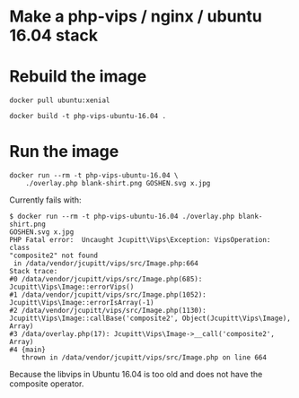 # Make a php-vips / nginx / ubuntu 16.04 stack

# Rebuild the image

	docker pull ubuntu:xenial

	docker build -t php-vips-ubuntu-16.04 .

# Run the image

	docker run --rm -t php-vips-ubuntu-16.04 \
		./overlay.php blank-shirt.png GOSHEN.svg x.jpg

Currently fails with:

	$ docker run --rm -t php-vips-ubuntu-16.04 ./overlay.php blank-shirt.png
	GOSHEN.svg x.jpg
	PHP Fatal error:  Uncaught Jcupitt\Vips\Exception: VipsOperation: class
	"composite2" not found
	 in /data/vendor/jcupitt/vips/src/Image.php:664
	Stack trace:
	#0 /data/vendor/jcupitt/vips/src/Image.php(685): Jcupitt\Vips\Image::errorVips()
	#1 /data/vendor/jcupitt/vips/src/Image.php(1052): Jcupitt\Vips\Image::errorIsArray(-1)
	#2 /data/vendor/jcupitt/vips/src/Image.php(1130): Jcupitt\Vips\Image::callBase('composite2', Object(Jcupitt\Vips\Image), Array)
	#3 /data/overlay.php(17): Jcupitt\Vips\Image->__call('composite2', Array)
	#4 {main}
	   thrown in /data/vendor/jcupitt/vips/src/Image.php on line 664

Because the libvips in Ubuntu 16.04 is too old and does not have the composite
operator. 
